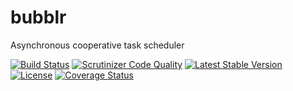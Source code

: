 bubblr
====
Asynchronous cooperative task scheduler 

[![Build Status](https://travis-ci.org/jgswift/bubblr.png?branch=master)](https://travis-ci.org/jgswift/bubblr)
[![Scrutinizer Code Quality](https://scrutinizer-ci.com/g/jgswift/bubblr/badges/quality-score.png?s=87a44242339b2b007df16d5847b06c0246500931)](https://scrutinizer-ci.com/g/jgswift/bubblr/)
[![Latest Stable Version](https://poser.pugx.org/jgswift/bubblr/v/stable.svg)](https://packagist.org/packages/jgswift/bubblr)
[![License](https://poser.pugx.org/jgswift/bubblr/license.svg)](https://packagist.org/packages/jgswift/bubblr)
[![Coverage Status](https://coveralls.io/repos/jgswift/bubblr/badge.png?branch=master)](https://coveralls.io/r/jgswift/bubblr?branch=master)
